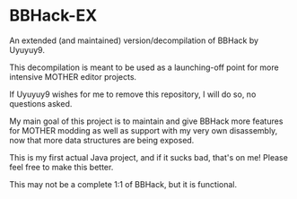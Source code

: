 # BBHack-EX
 An extended (and maintained) version/decompilation of BBHack by Uyuyuy9.

This decompilation is meant to be used as a launching-off point for more intensive MOTHER editor projects.

If Uyuyuy9 wishes for me to remove this repository, I will do so, no questions asked.

My main goal of this project is to maintain and give BBHack more features for MOTHER modding as well as support with my very own disassembly, now that more data structures are being exposed.

This is my first actual Java project, and if it sucks bad, that's on me! Please feel free to make this better.

This may not be a complete 1:1 of BBHack, but it is functional.